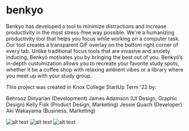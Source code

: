 # benkyo

Benkyo has developed a tool to minimize distractions and increase productivity in the most stress-free way possible.
We're a humanizing productivity tool that helps you focus while working on a computer task. Our tool creates a transparent GIF overlay on the bottom right corner of every tab. Unlike traditional focus tools that are invasive and anxiety inducing, Benkyō motivates you by bringing the best out of you. Benkyō’s in-depth customization allows you to recreate your favorite study spots, whether it be a coffee shop with relaxing ambient vibes or a library where you meet up with your study group. 

This project was created in Knox College StartUp Term '22 by:

Behrooz Dinyarian (Development)
James Adamson (UI Design, Graphic Design)
Kelly Fisk (Product Design, Marketing)
Jessie Quach (Developer)
Aki Wakayama (Business, Marketing)

![alt text](https://lh3.googleusercontent.com/j6Yle5aQW90gNmq1O_OEKoool3ZO4ez41ScJxEZSrs7VCXlGFahvB9NmGhRwssSfS_xIUhurm4jYOEfHM3EXhX3p=w640-h400-e365-rj-sc0x00ffffff)
![alt text](https://lh3.googleusercontent.com/_ctm8Sty8mMsoo_LHzoFiZgDVg9aNXdnKqR0Rm4IUrEbxwsKNaQx4mK3b3RLE03HcXqxv3WDDVXstb8hLXBoBv7z0g=w640-h400-e365-rj-sc0x00ffffff)
![alt text](https://lh3.googleusercontent.com/RAKyoCifsRypXRV6qHn_nTMcRvXz80Y53EEfI6kS1VRfE3KRX57ms3RkGmKMPwES3yFkWg-9ON_wuwUZ1MrdRSK8=w640-h400-e365-rj-sc0x00ffffff)
